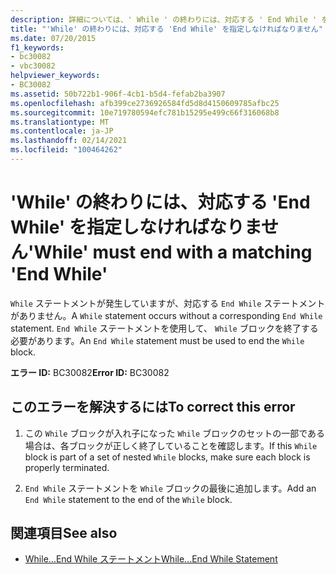 ```yaml
---
description: 詳細については、' While ' の終わりには、対応する ' End While ' を指定しなければなりません
title: "'While' の終わりには、対応する 'End While' を指定しなければなりません"
ms.date: 07/20/2015
f1_keywords:
- bc30082
- vbc30082
helpviewer_keywords:
- BC30082
ms.assetid: 50b722b1-906f-4cb1-b5d4-fefab2ba3907
ms.openlocfilehash: afb399ce2736926584fd5d8d4150609785afbc25
ms.sourcegitcommit: 10e719780594efc781b15295e499c66f316068b8
ms.translationtype: MT
ms.contentlocale: ja-JP
ms.lasthandoff: 02/14/2021
ms.locfileid: "100464262"
---
```

# <a name="while-must-end-with-a-matching-end-while"></a><span data-ttu-id="9d231-103">'While' の終わりには、対応する 'End While' を指定しなければなりません</span><span class="sxs-lookup"><span data-stu-id="9d231-103">'While' must end with a matching 'End While'</span></span>

<span data-ttu-id="9d231-104">`While` ステートメントが発生していますが、対応する `End While` ステートメントがありません。</span><span class="sxs-lookup"><span data-stu-id="9d231-104">A `While` statement occurs without a corresponding `End While` statement.</span></span> <span data-ttu-id="9d231-105">`End While` ステートメントを使用して、 `While` ブロックを終了する必要があります。</span><span class="sxs-lookup"><span data-stu-id="9d231-105">An `End While` statement must be used to end the `While` block.</span></span>  
  
 <span data-ttu-id="9d231-106">**エラー ID:** BC30082</span><span class="sxs-lookup"><span data-stu-id="9d231-106">**Error ID:** BC30082</span></span>  
  
## <a name="to-correct-this-error"></a><span data-ttu-id="9d231-107">このエラーを解決するには</span><span class="sxs-lookup"><span data-stu-id="9d231-107">To correct this error</span></span>  
  
1. <span data-ttu-id="9d231-108">この `While` ブロックが入れ子になった `While` ブロックのセットの一部である場合は、各ブロックが正しく終了していることを確認します。</span><span class="sxs-lookup"><span data-stu-id="9d231-108">If this `While` block is part of a set of nested `While` blocks, make sure each block is properly terminated.</span></span>  
  
2. <span data-ttu-id="9d231-109">`End While` ステートメントを `While` ブロックの最後に追加します。</span><span class="sxs-lookup"><span data-stu-id="9d231-109">Add an `End While` statement to the end of the `While` block.</span></span>  
  
## <a name="see-also"></a><span data-ttu-id="9d231-110">関連項目</span><span class="sxs-lookup"><span data-stu-id="9d231-110">See also</span></span>

- [<span data-ttu-id="9d231-111">While...End While ステートメント</span><span class="sxs-lookup"><span data-stu-id="9d231-111">While...End While Statement</span></span>](../language-reference/statements/while-end-while-statement.md)
